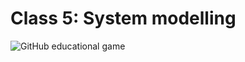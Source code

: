 # Class 5: System modelling

![GitHub educational game](http://www.plantuml.com/plantuml/proxy?cache=no&src=figures/diagrams/game_github.iuml)

